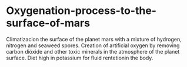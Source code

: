 # Oxygenation-process-to-the-surface-of-mars
Climatizacion the surface of the planet mars with a mixture of hydrogen, nitrogen and seaweed spores.
Creation of artificial oxygen by removing carbon dióxide and other toxic minerals in the atmosphere of the planet surface.
Diet high in potassium for fluid rentetionin the body.
